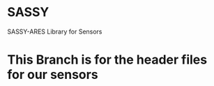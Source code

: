 
# SASSY
SASSY-ARES Library for Sensors

This Branch is for the header files for our sensors
===============================================================================================
